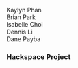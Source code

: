 Kaylyn Phan
<br />
Brian Park
<br />
Isabelle Choi
<br />
Dennis Li
<br />
Dane Payba

<h3>Hackspace Project</h3>
